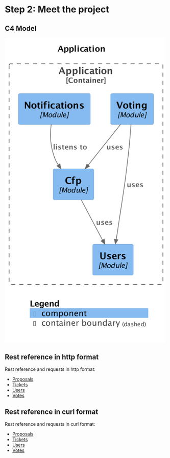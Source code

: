 # Step 2: Meet the project

## C4 Model

![step-04-c4.png](img/step-04-c4.png)

## Rest reference in http format

Rest reference and requests in http format:

* [Proposals](./documentation/http/proposals.http)
* [Tickets](./documentation/http/tickets.http)
* [Users](./documentation/http/users.http)
* [Votes](./documentation/http/votes.http)

## Rest reference in curl format

Rest reference and requests in curl format:

* [Proposals](./documentation/proposals.md)
* [Tickets](./documentation/tickets.md)
* [Users](./documentation/users.md)
* [Votes](./documentation/votes.md)
